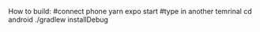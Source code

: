 
How to build:
#connect phone
yarn
expo start
#type in another temrinal
cd android
./gradlew installDebug

